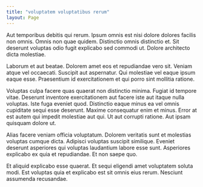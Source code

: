 ```yaml
---
title: "voluptatem voluptatibus rerum"
layout: Page
---
```

Aut temporibus debitis qui rerum. Ipsum omnis est nisi dolore dolores facilis non omnis. Omnis non quae quidem. Distinctio omnis distinctio et. Sit deserunt voluptas odio fugit explicabo sed commodi ut. Dolore architecto dicta molestiae.
 Laborum et aut beatae. Dolorem amet eos et repudiandae vero sit. Veniam atque vel occaecati. Suscipit aut aspernatur. Qui molestiae vel eaque ipsum eaque esse. Praesentium id exercitationem et qui porro sint mollitia ratione.
 Voluptas culpa facere quas quaerat non distinctio minima. Fugiat id tempore vitae. Deserunt inventore exercitationem aut facere iste aut itaque nulla voluptas. Iste fuga eveniet quod. Distinctio eaque minus ea vel omnis cupiditate sequi esse deserunt. Maxime consequatur enim et minus.
Error at est autem qui impedit molestiae aut qui. Ut aut corrupti ratione. Aut ipsam quisquam dolore ut.
 Alias facere veniam officia voluptatum. Dolorem veritatis sunt et molestias voluptas cumque dicta. Adipisci voluptas suscipit similique. Eveniet deserunt asperiores qui voluptas laudantium labore esse sunt. Asperiores explicabo ex quia et repudiandae. Et non saepe quo.
 Et aliquid explicabo esse quaerat. Et sequi eligendi amet voluptatem soluta modi. Est voluptas quia et explicabo est sit omnis eius rerum. Nesciunt assumenda recusandae.

